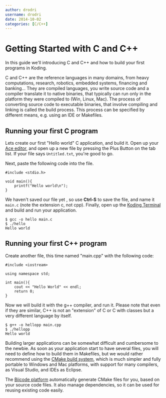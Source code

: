 ```yaml
---
author: drodri
username: drodri
date: 2014-10-02
categories: [C/C++]
---
```



# Getting Started with C and C++

In this guide we'll introducing C and C++ and how to build your first programs 
in Koding. 

C and C++ are the reference languages in many domains, from heavy computations,
research, robotics, embedded systems, financing and banking...
They are compiled languages, you write source code and a compiler translate it to
native binaries, that typically can run only in the platform they were compiled to
(Win, Linux, Mac). The process of converting source code to executable binaries,
that involve compiling and linking is called the build process. This process can
be specified by different means, e.g. using an IDE or Makefiles. 


## Running your first C program

Lets create our first "Hello world" C application, and build it.
Open up your [Ace editor][ace], and open up a new file by pressing the Plus Button on the 
tab list. If your file says `Untitled.txt`, you're good to go.

Next, paste the following code into the file.


```
#include <stdio.h>

void main(){
    printf("Hello world\n");
}
```

We haven't saved our file yet , so use **Ctrl-S** to save the file, 
and name it `main.c` (note the extension c, not cpp).
Finally, open up the [Koding Terminal][terminal] 
and build and run your application.

```
$ gcc -o hello main.c                                                                            
$ ./hello
Hello world
```


## Running your first C++ program

Create another file, this time named "main.cpp" with the following code:

```
#include <iostream>

using namespace std;

int main(){
    cout << "Hello World" << endl;
    return 0;
}
```

Now we will build it with the g++ compiler, and run it. Please note that
even if they are similar, C++ is not an "extension" of C or C with classes but
a very different language by itself.

```
$ g++ -o hellopp main.cpp
$ ./hellopp
Hello world
```


Building larger applications can be somewhat difficult and cumbersome to the newbie.
As soon as your application start to have several files, you will need to define
how to build them in Makefiles, but we would rather recommend using the [CMake build system][cmake],
which is much simpler and fully portable to Windows and Mac platforms, with support
for many compilers, as Visual Studio, and IDEs as Eclipse.

The [Biicode platform][biicode] automatically generate CMake files for you, based on 
your source code files. It also manage dependencies, so it can be used for reusing
existing code easily.





[koding]: https://koding.com
[ace]: https://koding.com/Ace
[terminal]: https://koding.com/Terminal
[cmake]: http://www.cmake.org/
[biicode]: https://www.biicode.com/

